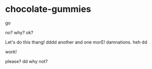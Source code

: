 chocolate-gummies
=================

go

no?
why?
ok?

Let's do this thang!
dddd
another
and one morE!
damnations.
heh
dd

work!

please?
dd
why not?
